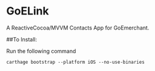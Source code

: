 # GoELink
A ReactiveCocoa/MVVM Contacts App for GoEmerchant.

##To Install:

Run the following command 
```
carthage bootstrap --platform iOS --no-use-binaries
```
